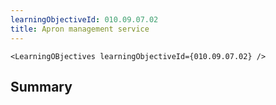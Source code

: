 ```yaml
---
learningObjectiveId: 010.09.07.02
title: Apron management service
---
```


```tsx eval
<LearningOBjectives learningObjectiveId={010.09.07.02} />
```

## Summary
